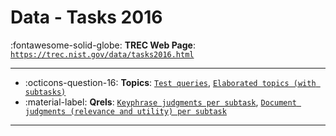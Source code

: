 # Data - Tasks 2016 

:fontawesome-solid-globe: **TREC Web Page**: [`https://trec.nist.gov/data/tasks2016.html`](https://trec.nist.gov/data/tasks2016.html)

---

- :octicons-question-16: **Topics**: [`Test queries`](https://trec.nist.gov/data/tasks/tasks_track_queries_2016.xml), [`Elaborated topics (with subtasks)`](https://trec.nist.gov/data/tasks/2016-subtasks.txt)
- :material-label: **Qrels**: [`Keyphrase judgments per subtask`](https://trec.nist.gov/data/tasks/2016-qrels-keywords.txt), [`Document judgments (relevance and utility) per subtask`](https://trec.nist.gov/data/tasks/2016-qrels-docs.txt)


---


